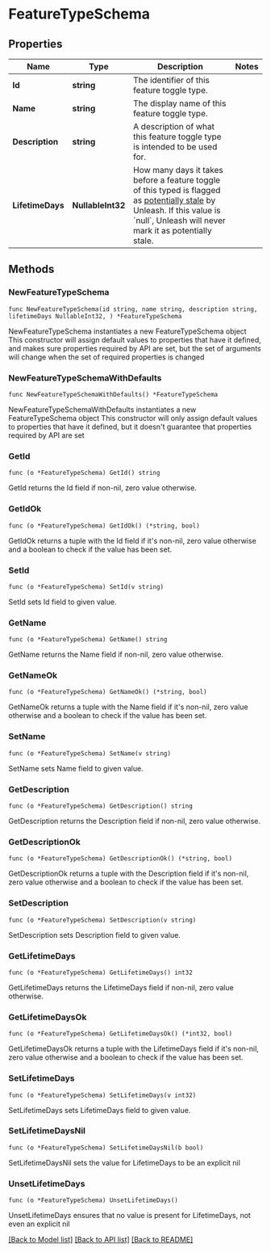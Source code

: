 # FeatureTypeSchema

## Properties

Name | Type | Description | Notes
------------ | ------------- | ------------- | -------------
**Id** | **string** | The identifier of this feature toggle type. | 
**Name** | **string** | The display name of this feature toggle type. | 
**Description** | **string** | A description of what this feature toggle type is intended to be used for. | 
**LifetimeDays** | **NullableInt32** | How many days it takes before a feature toggle of this typed is flagged as [potentially stale](https://docs.getunleash.io/reference/technical-debt#stale-and-potentially-stale-toggles) by Unleash. If this value is &#x60;null&#x60;, Unleash will never mark it as potentially stale. | 

## Methods

### NewFeatureTypeSchema

`func NewFeatureTypeSchema(id string, name string, description string, lifetimeDays NullableInt32, ) *FeatureTypeSchema`

NewFeatureTypeSchema instantiates a new FeatureTypeSchema object
This constructor will assign default values to properties that have it defined,
and makes sure properties required by API are set, but the set of arguments
will change when the set of required properties is changed

### NewFeatureTypeSchemaWithDefaults

`func NewFeatureTypeSchemaWithDefaults() *FeatureTypeSchema`

NewFeatureTypeSchemaWithDefaults instantiates a new FeatureTypeSchema object
This constructor will only assign default values to properties that have it defined,
but it doesn't guarantee that properties required by API are set

### GetId

`func (o *FeatureTypeSchema) GetId() string`

GetId returns the Id field if non-nil, zero value otherwise.

### GetIdOk

`func (o *FeatureTypeSchema) GetIdOk() (*string, bool)`

GetIdOk returns a tuple with the Id field if it's non-nil, zero value otherwise
and a boolean to check if the value has been set.

### SetId

`func (o *FeatureTypeSchema) SetId(v string)`

SetId sets Id field to given value.


### GetName

`func (o *FeatureTypeSchema) GetName() string`

GetName returns the Name field if non-nil, zero value otherwise.

### GetNameOk

`func (o *FeatureTypeSchema) GetNameOk() (*string, bool)`

GetNameOk returns a tuple with the Name field if it's non-nil, zero value otherwise
and a boolean to check if the value has been set.

### SetName

`func (o *FeatureTypeSchema) SetName(v string)`

SetName sets Name field to given value.


### GetDescription

`func (o *FeatureTypeSchema) GetDescription() string`

GetDescription returns the Description field if non-nil, zero value otherwise.

### GetDescriptionOk

`func (o *FeatureTypeSchema) GetDescriptionOk() (*string, bool)`

GetDescriptionOk returns a tuple with the Description field if it's non-nil, zero value otherwise
and a boolean to check if the value has been set.

### SetDescription

`func (o *FeatureTypeSchema) SetDescription(v string)`

SetDescription sets Description field to given value.


### GetLifetimeDays

`func (o *FeatureTypeSchema) GetLifetimeDays() int32`

GetLifetimeDays returns the LifetimeDays field if non-nil, zero value otherwise.

### GetLifetimeDaysOk

`func (o *FeatureTypeSchema) GetLifetimeDaysOk() (*int32, bool)`

GetLifetimeDaysOk returns a tuple with the LifetimeDays field if it's non-nil, zero value otherwise
and a boolean to check if the value has been set.

### SetLifetimeDays

`func (o *FeatureTypeSchema) SetLifetimeDays(v int32)`

SetLifetimeDays sets LifetimeDays field to given value.


### SetLifetimeDaysNil

`func (o *FeatureTypeSchema) SetLifetimeDaysNil(b bool)`

 SetLifetimeDaysNil sets the value for LifetimeDays to be an explicit nil

### UnsetLifetimeDays
`func (o *FeatureTypeSchema) UnsetLifetimeDays()`

UnsetLifetimeDays ensures that no value is present for LifetimeDays, not even an explicit nil

[[Back to Model list]](../README.md#documentation-for-models) [[Back to API list]](../README.md#documentation-for-api-endpoints) [[Back to README]](../README.md)


